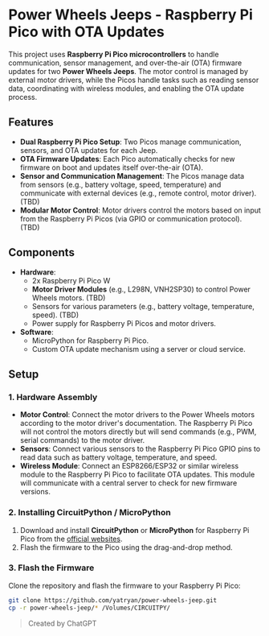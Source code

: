 # Power Wheels Jeeps - Raspberry Pi Pico with OTA Updates

This project uses **Raspberry Pi Pico microcontrollers** to handle communication, sensor management, and over-the-air (OTA) firmware updates for two **Power Wheels Jeeps**. The motor control is managed by external motor drivers, while the Picos handle tasks such as reading sensor data, coordinating with wireless modules, and enabling the OTA update process.

## Features
- **Dual Raspberry Pi Pico Setup**: Two Picos manage communication, sensors, and OTA updates for each Jeep.
- **OTA Firmware Updates**: Each Pico automatically checks for new firmware on boot and updates itself over-the-air (OTA).
- **Sensor and Communication Management**: The Picos manage data from sensors (e.g., battery voltage, speed, temperature) and communicate with external devices (e.g., remote control, motor driver). (TBD)
- **Modular Motor Control**: Motor drivers control the motors based on input from the Raspberry Pi Picos (via GPIO or communication protocol). (TBD)

## Components
- **Hardware**:
  - 2x Raspberry Pi Pico W
  - **Motor Driver Modules** (e.g., L298N, VNH2SP30) to control Power Wheels motors. (TBD) 
  - Sensors for various parameters (e.g., battery voltage, temperature, speed). (TBD)
  - Power supply for Raspberry Pi Picos and motor drivers.
- **Software**:
  - MicroPython for Raspberry Pi Pico.
  - Custom OTA update mechanism using a server or cloud service.

## Setup

### 1. Hardware Assembly
- **Motor Control**: Connect the motor drivers to the Power Wheels motors according to the motor driver's documentation. The Raspberry Pi Pico will not control the motors directly but will send commands (e.g., PWM, serial commands) to the motor driver.
- **Sensors**: Connect various sensors to the Raspberry Pi Pico GPIO pins to read data such as battery voltage, temperature, and speed.
- **Wireless Module**: Connect an ESP8266/ESP32 or similar wireless module to the Raspberry Pi Pico to facilitate OTA updates. This module will communicate with a central server to check for new firmware versions.

### 2. Installing CircuitPython / MicroPython
1. Download and install **CircuitPython** or **MicroPython** for Raspberry Pi Pico from the [official websites](https://circuitpython.org/board/raspberry_pi_pico/).
2. Flash the firmware to the Pico using the drag-and-drop method.

### 3. Flash the Firmware
Clone the repository and flash the firmware to your Raspberry Pi Pico:

```bash
git clone https://github.com/yatryan/power-wheels-jeep.git
cp -r power-wheels-jeep/* /Volumes/CIRCUITPY/
```

> Created by ChatGPT